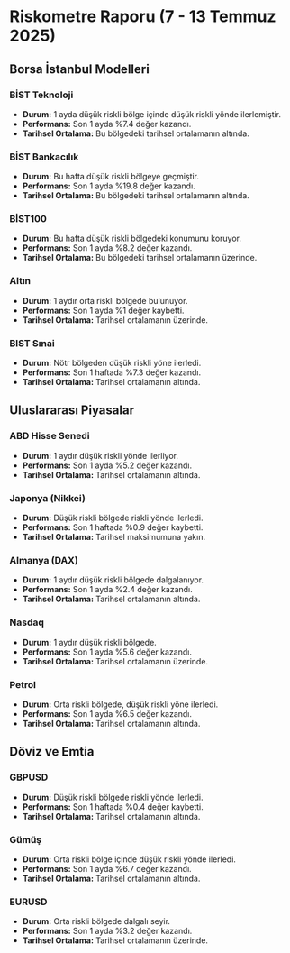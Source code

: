 # Riskometre Raporu (7 - 13 Temmuz 2025)

## Borsa İstanbul Modelleri
### BİST Teknoloji
- **Durum:** 1 ayda düşük riskli bölge içinde düşük riskli yönde ilerlemiştir.
- **Performans:** Son 1 ayda %7.4 değer kazandı.
- **Tarihsel Ortalama:** Bu bölgedeki tarihsel ortalamanın altında.

### BİST Bankacılık
- **Durum:** Bu hafta düşük riskli bölgeye geçmiştir.
- **Performans:** Son 1 ayda %19.8 değer kazandı.
- **Tarihsel Ortalama:** Bu bölgedeki tarihsel ortalamanın altında.

### BİST100
- **Durum:** Bu hafta düşük riskli bölgedeki konumunu koruyor.
- **Performans:** Son 1 ayda %8.2 değer kazandı.
- **Tarihsel Ortalama:** Bu bölgedeki tarihsel ortalamanın üzerinde.

### Altın
- **Durum:** 1 aydır orta riskli bölgede bulunuyor.
- **Performans:** Son 1 ayda %1 değer kaybetti.
- **Tarihsel Ortalama:** Tarihsel ortalamanın üzerinde.

### BIST Sınai
- **Durum:** Nötr bölgeden düşük riskli yöne ilerledi.
- **Performans:** Son 1 haftada %7.3 değer kazandı.
- **Tarihsel Ortalama:** Tarihsel ortalamanın altında.

## Uluslararası Piyasalar
### ABD Hisse Senedi
- **Durum:** 1 aydır düşük riskli yönde ilerliyor.
- **Performans:** Son 1 ayda %5.2 değer kazandı.
- **Tarihsel Ortalama:** Tarihsel ortalamanın altında.

### Japonya (Nikkei)
- **Durum:** Düşük riskli bölgede riskli yönde ilerledi.
- **Performans:** Son 1 haftada %0.9 değer kaybetti.
- **Tarihsel Ortalama:** Tarihsel maksimumuna yakın.

### Almanya (DAX)
- **Durum:** 1 aydır düşük riskli bölgede dalgalanıyor.
- **Performans:** Son 1 ayda %2.4 değer kazandı.
- **Tarihsel Ortalama:** Tarihsel ortalamanın altında.

### Nasdaq
- **Durum:** 1 aydır düşük riskli bölgede.
- **Performans:** Son 1 ayda %5.6 değer kazandı.
- **Tarihsel Ortalama:** Tarihsel ortalamanın üzerinde.

### Petrol
- **Durum:** Orta riskli bölgede, düşük riskli yöne ilerledi.
- **Performans:** Son 1 ayda %6.5 değer kazandı.
- **Tarihsel Ortalama:** Tarihsel ortalamanın altında.

## Döviz ve Emtia
### GBPUSD
- **Durum:** Düşük riskli bölgede riskli yönde ilerledi.
- **Performans:** Son 1 haftada %0.4 değer kaybetti.
- **Tarihsel Ortalama:** Tarihsel ortalamanın altında.

### Gümüş
- **Durum:** Orta riskli bölge içinde düşük riskli yönde ilerledi.
- **Performans:** Son 1 ayda %6.7 değer kazandı.
- **Tarihsel Ortalama:** Tarihsel ortalamanın altında.

### EURUSD
- **Durum:** Orta riskli bölgede dalgalı seyir.
- **Performans:** Son 1 ayda %3.2 değer kazandı.
- **Tarihsel Ortalama:** Tarihsel ortalamanın üzerinde.